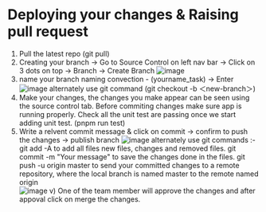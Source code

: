 # Deploying your changes & Raising pull request

1. Pull the latest repo (git pull)
2. Creating your branch -> Go to Source Control on left nav bar -> Click on 3 dots on top -> Branch -> Create Branch 
   ![image](https://github.com/longpdev/cs476.project/assets/56104171/8052d914-4718-4c1c-a6fd-83ff1f0972e3)
3. name your branch naming convection - (yourname_task) -> Enter
   ![image](https://github.com/longpdev/cs476.project/assets/56104171/ce256ff6-55e8-40cf-90ef-4c2949683802)
      alternately use git command (git checkout -b ＜new-branch＞)
4. Make your changes, the changes you make appear can be seen using the source control tab.
   Before commiting changes make sure app is running properly.
   Check all the unit test are passing once we start adding unit test. (pnpm run test)
5. Write a relvent commit message & click on commit -> confirm to push the changes -> publish branch
   ![image](https://github.com/longpdev/cs476.project/assets/56104171/822dac11-e4cd-4b1f-86cb-296c3cd9b31b)
   alternately use git commands :-
      git add -A to add all files new files, changes and removed files.
      git commit -m "Your message" to save the changes done in the files.
      git push -u origin master to send your committed changes to a remote repository, where the local branch is named master to the remote named origin         
   ![image](https://github.com/longpdev/cs476.project/assets/56104171/ce54af46-db54-48aa-a80c-f03c030a2c18)
   v) One of the team member will approve the changes and after appoval click on merge the changes.
